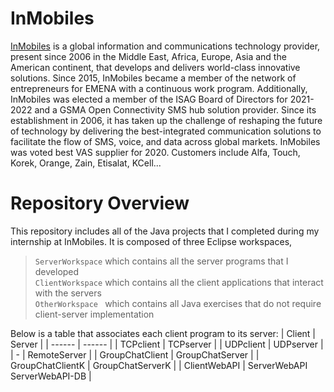 # InMobiles
<a href="https://www.inmobiles.net/">InMobiles</a> 
is a global information and communications technology provider, present since 2006 
in the Middle East, Africa, Europe, Asia and the American continent, that develops and delivers 
world-class innovative solutions. Since 2015, InMobiles became a member of the network of 
entrepreneurs for EMENA with a continuous work program. Additionally, InMobiles was elected 
a member of the ISAG Board of Directors for 2021-2022 and a GSMA Open Connectivity SMS hub 
solution provider. Since its establishment in 2006, it has taken up the challenge 
of reshaping the future of technology by delivering the best-integrated communication solutions 
to facilitate the flow of SMS, voice, and data across global markets.
InMobiles was voted best VAS supplier for 2020. Customers include Alfa, Touch, Korek, Orange, Zain, 
Etisalat, KCell... 

# Repository Overview 
This repository includes all of the Java projects that I completed during my internship at InMobiles. It is composed of three Eclipse workspaces, <br>
> `ServerWorkspace` which contains all the server programs that I developed <br>
> `ClientWorkspace` which contains all the client applications that interact with the servers <br>
> `OtherWorkspace ` which contains all Java exercises that do not require client-server implementation <br>

Below is a table that associates each client program to its server:
| Client | Server |
| ------ | ------ |
| TCPclient | TCPserver |
| UDPclient | UDPserver |
| - | RemoteServer |
| GroupChatClient | GroupChatServer |
| GroupChatClientK | GroupChatServerK |
| ClientWebAPI | ServerWebAPI <br> ServerWebAPI-DB |

